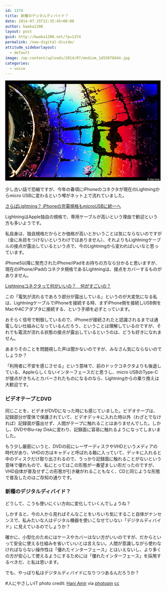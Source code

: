 ```yaml
---
id: 1374
title: 新種のデジタルディバイド？
date: 2014-07-15T12:35:45+00:00
author: kwaka1208
layout: post
guid: http://kwaka1208.net/?p=1374
permalink: /new-digital-divide/
attitude_sidebarlayout:
  - default
image: /wp-content/uploads/2014/07/medium_1455076844.jpg
categories:
  - voice
---
```

<img src="/assets/images/2014/07/medium_1455076844.jpg" alt="DVD" width="500" height="321" class="alignnone size-full wp-image-1377" />
<p>少し古い話で恐縮ですが、今年の春頃にiPhoneのコネクタが現在のLightningからmicro USBに変わるという噂がネット上で流れていました。

<a href="http://buzzap.jp/news/20140314-iphone-micro-usb/">さらばLightning？ iPhoneの充電規格もmicroUSBに統一へ</a>

LightningはApple独自の規格で、専用ケーブルが高いという理由で歓迎という方も多いようです。</p>
<p>私自身は、独自規格だからとか価格が高いとかいうことは気にならないのですが（金に糸目をつけないというわけではありません）、それよりもLightningケーブルの接点が露出しているという点で、今のLightningから変わればいいなと思っています。</p>
<p>iPhone5以降に発売されたiPhone/iPadをお持ちの方なら分かると思いますが、現在のiPhone/iPadのコネクタ規格であるLightningは、接点をカバーするものがありません。

<a href="http://news.mynavi.jp/articles/2013/03/28/iphone_why36/">Lightningコネクタって何がいいの？　何がすごいの？</a></p>

<p>この「電気が流れるであろう部分が露出している」というのが大変気になる私は、LightningケーブルでiPhoneを接続する時、まずiPhone側を接続しUSB側をMacやACアダプタに接続する、という手順を必ずとっています。</p>
<p>おそらく信号で制御しているので、iPhoneが接続されたと認識されるまでは通電しない仕組みになっているんだろう、ということは理解しているのですが、それでも電流が流れる状態の接点が露出しているというのは、どうも好きになれません。</p>
<p>あまりそのことを問題視した声は聞かないのですが、みなさん気にならないのでしょうか？</p>
<p>「利用者に不安を感じさせる」という意味で、前のドックコネクタよりも後退している、Appleらしくないインターフェースだと思うし、micro USBのType-Cが接点がきちんとカバーされたものになるのなら、Lightningからの乗り換えは大歓迎です。</p>
<h3>ビデオテープとDVD</h3>
<p>同じことを、ビデオがDVDになった時にも感じていました。ビデオテープは、記録部分が筐体で保護されていて、ビデオデッキに入れた時以外（わざとでなければ）記録面が露出せず、人間がテープに触れることはありませんでした。しかし、DVDやBlu-ray Diskに変わり、記録面に容易に触れるようになってしまいました。</p>
<p>もう少し厳密にいうと、DVDの前にレーザーディスクやVHDというメディアの時代があり、VHDの方はキャディと呼ばれる箱に入っていて、デッキに入れると中のディスクだけ取り出されるので、うっかり記録面に触れることがないという意味で優れもので、私にとってはこの形態が一番望ましい形だったのですが、VHD自体が普及せずこの形態が引き継がれることもなく、CDと同じような形態で普及したのはご存知の通りです。</p>
<h3>新種のデジタルディバイド？</h3>
<p>どうして、こうも使いにくい方向に変化していくんでしょうね？</p>
<p>しかすると、今の人から見ればそんなことをいちいち気にすること自体がナンセンスで、私みたいな人はデジタル機器を使いこなせていない「デジタルディバイド」に見えているのでしょうか？</p>
<p>確かに、小型化のためにはケースやカバーはない方がいいのですが、だからといって安全に使える仕組みを省いていいとは言えない。人間が意識しながら使わなければならない操作性は「優れたインターフェース」とはいえないし、より多くの方が安心して使えるようにするためには「優れたインターフェース」を採用するべきだ、と私は思います。</p>
<p>でも、やっぱり私はデジタルディバイドになりつつあるんだろうか？</p>
#人にやさしいIT
photo credit: <a href="https://www.flickr.com/photos/haniamir/1455076844/">Hani Amir</a> via <a href="http://photopin.com">photopin</a> <a href="http://creativecommons.org/licenses/by-nc-nd/2.0/">cc</a>